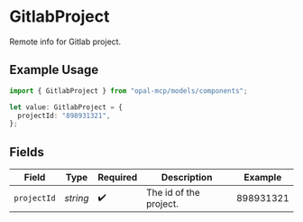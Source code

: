 # GitlabProject

Remote info for Gitlab project.

## Example Usage

```typescript
import { GitlabProject } from "opal-mcp/models/components";

let value: GitlabProject = {
  projectId: "898931321",
};
```

## Fields

| Field                  | Type                   | Required               | Description            | Example                |
| ---------------------- | ---------------------- | ---------------------- | ---------------------- | ---------------------- |
| `projectId`            | *string*               | :heavy_check_mark:     | The id of the project. | 898931321              |